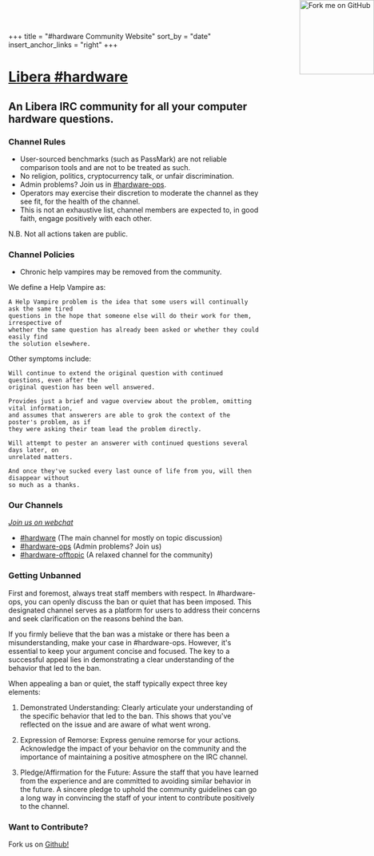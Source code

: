 +++
title = "#hardware Community Website"
sort_by = "date"
insert_anchor_links = "right"
+++

# [Libera #hardware](ircs://irc.libera.chat:6697##hardware)

## An Libera IRC community for all your computer hardware questions.

### Channel Rules
- User-sourced benchmarks (such as PassMark) are not reliable comparison tools and are not to be treated as such. 
- No religion, politics, cryptocurrency talk, or unfair discrimination. 
- Admin problems? Join us in [#hardware-ops](ircs://irc.libera.chat:6697#hardware-ops).
- Operators may exercise their discretion to moderate the channel as they see fit, for the health of the channel.
- This is not an exhaustive list, channel members are expected to, in good faith, engage positively with each other.

N.B. Not all actions taken are public.

### Channel Policies

- Chronic help vampires may be removed from the community.

We define a Help Vampire as:

    A Help Vampire problem is the idea that some users will continually ask the same tired
    questions in the hope that someone else will do their work for them, irrespective of
    whether the same question has already been asked or whether they could easily find
    the solution elsewhere.

Other symptoms include:

    Will continue to extend the original question with continued questions, even after the
    original question has been well answered.

    Provides just a brief and vague overview about the problem, omitting vital information,
    and assumes that answerers are able to grok the context of the poster's problem, as if
    they were asking their team lead the problem directly.

    Will attempt to pester an answerer with continued questions several days later, on 
    unrelated matters.

    And once they've sucked every last ounce of life from you, will then disappear without
    so much as a thanks.


### Our Channels

[_Join us on webchat_](https://web.libera.chat/?startupOptions.channel=#hardware)
- [#hardware](ircs://irc.libera.chat:6697#hardware) (The main channel for mostly on topic discussion)
- [#hardware-ops](ircs://irc.libera.chat:6697#hardware-ops) (Admin problems? Join us)
- [#hardware-offtopic](ircs://irc.libera.chat:6697#hardware-offtopic) (A relaxed channel for the community)

### Getting Unbanned

First and foremost, always treat staff members with respect. In #hardware-ops, you can openly discuss the ban or quiet that has been imposed. This designated channel serves as a platform for users to address their concerns and seek clarification on the reasons behind the ban.

If you firmly believe that the ban was a mistake or there has been a misunderstanding, make your case in #hardware-ops. However, it's essential to keep your argument concise and focused. The key to a successful appeal lies in demonstrating a clear understanding of the behavior that led to the ban.

When appealing a ban or quiet, the staff typically expect three key elements:

1. Demonstrated Understanding: Clearly articulate your understanding of the specific behavior that led to the ban. This shows that you've reflected on the issue and are aware of what went wrong.

2. Expression of Remorse: Express genuine remorse for your actions. Acknowledge the impact of your behavior on the community and the importance of maintaining a positive atmosphere on the IRC channel.

3. Pledge/Affirmation for the Future: Assure the staff that you have learned from the experience and are committed to avoiding similar behavior in the future. A sincere pledge to uphold the community guidelines can go a long way in convincing the staff of your intent to contribute positively to the channel.

### Want to Contribute?

Fork us on [Github!](https://github.com/libera-hardware/website)

  <a href="https://github.com/libera-hardware/website" style="position: absolute;top: 0;right: 0;"><img loading="lazy" width="149" height="149" src="https://github.blog/wp-content/uploads/2008/12/forkme_right_red_aa0000.png?resize=149%2C149" class="attachment-full size-full" alt="Fork me on GitHub" data-recalc-dims="1"></a>
